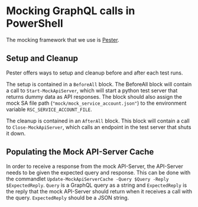# Mocking GraphQL calls in PowerShell

The mocking framework that we use is
[Pester](https://pester.dev/docs/quick-start).

## Setup and Cleanup

Pester offers ways to setup and cleanup before and after each test runs.

The setup is contained in a `BeforeAll` block.
The BeforeAll block will contain a call to `Start-MockApiServer`,
which will start a python test server that returns dummy data as API responses.
The block should also assign the mock SA file path
(`"mock/mock_service_account.json"`) to
the environment variable `RSC_SERVICE_ACCOUNT_FILE`.

The cleanup is contained in an `AfterAll` block. This block will contain
a call to `Close-MockApiServer`, which calls an
endpoint in the test server that shuts it down.

## Populating the Mock API-Server Cache

In order to receive a response from the mock API-Server, the API-Server needs
to be given the expected query and response. This can be done with the
commandlet `Update-MockApiServerCache -Query $Query -Reply $ExpectedReply`.
`Query` is a GraphQL query as a string and `ExpectedReply` is the reply that
the mock API-Server should return when it receives a call with the query.
`ExpectedReply` should be a JSON string.
